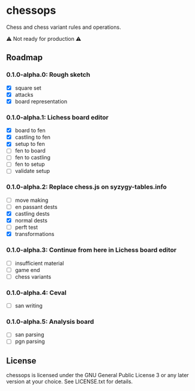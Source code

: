 chessops
========

Chess and chess variant rules and operations.

:warning: Not ready for production :warning:

Roadmap
-------

### 0.1.0-alpha.0: Rough sketch

* [x] square set
* [x] attacks
* [x] board representation

### 0.1.0-alpha.1: Lichess board editor

* [x] board to fen
* [x] castling to fen
* [x] setup to fen
* [ ] fen to board
* [ ] fen to castling
* [ ] fen to setup
* [ ] validate setup

### 0.1.0-alpha.2: Replace chess.js on syzygy-tables.info

* [ ] move making
* [ ] en passant dests
* [x] castling dests
* [x] normal dests
* [ ] perft test
* [x] transformations

### 0.1.0-alpha.3: Continue from here in Lichess board editor

* [ ] insufficient material
* [ ] game end
* [ ] chess variants

### 0.1.0-alpha.4: Ceval

* [ ] san writing

### 0.1.0-alpha.5: Analysis board

* [ ] san parsing
* [ ] pgn parsing

License
-------

chessops is licensed under the GNU General Public License 3 or any later
version at your choice. See LICENSE.txt for details.
